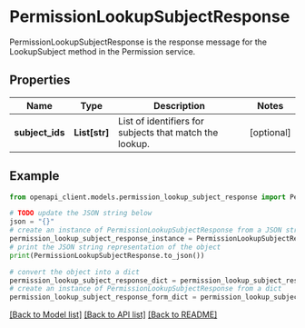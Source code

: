 # PermissionLookupSubjectResponse

PermissionLookupSubjectResponse is the response message for the LookupSubject method in the Permission service.

## Properties

Name | Type | Description | Notes
------------ | ------------- | ------------- | -------------
**subject_ids** | **List[str]** | List of identifiers for subjects that match the lookup. | [optional] 

## Example

```python
from openapi_client.models.permission_lookup_subject_response import PermissionLookupSubjectResponse

# TODO update the JSON string below
json = "{}"
# create an instance of PermissionLookupSubjectResponse from a JSON string
permission_lookup_subject_response_instance = PermissionLookupSubjectResponse.from_json(json)
# print the JSON string representation of the object
print(PermissionLookupSubjectResponse.to_json())

# convert the object into a dict
permission_lookup_subject_response_dict = permission_lookup_subject_response_instance.to_dict()
# create an instance of PermissionLookupSubjectResponse from a dict
permission_lookup_subject_response_form_dict = permission_lookup_subject_response.from_dict(permission_lookup_subject_response_dict)
```
[[Back to Model list]](../README.md#documentation-for-models) [[Back to API list]](../README.md#documentation-for-api-endpoints) [[Back to README]](../README.md)


